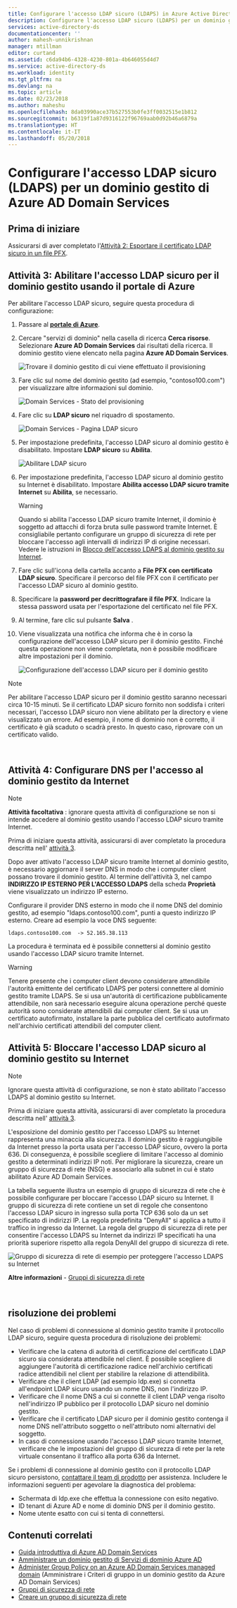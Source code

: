 ```yaml
---
title: Configurare l'accesso LDAP sicuro (LDAPS) in Azure Active Directory Domain Services | Microsoft Docs
description: Configurare l'accesso LDAP sicuro (LDAPS) per un dominio gestito di Servizi di dominio Azure AD
services: active-directory-ds
documentationcenter: ''
author: mahesh-unnikrishnan
manager: mtillman
editor: curtand
ms.assetid: c6da94b6-4328-4230-801a-4b646055d4d7
ms.service: active-directory-ds
ms.workload: identity
ms.tgt_pltfrm: na
ms.devlang: na
ms.topic: article
ms.date: 02/23/2018
ms.author: maheshu
ms.openlocfilehash: 8da03990ace37b527553b0fe3ff0032515e1b812
ms.sourcegitcommit: b6319f1a87d9316122f96769aab0d92b46a6879a
ms.translationtype: HT
ms.contentlocale: it-IT
ms.lasthandoff: 05/20/2018
---
```

# <a name="configure-secure-ldap-ldaps-for-an-azure-ad-domain-services-managed-domain"></a>Configurare l'accesso LDAP sicuro (LDAPS) per un dominio gestito di Azure AD Domain Services

## <a name="before-you-begin"></a>Prima di iniziare
Assicurarsi di aver completato l'[Attività 2: Esportare il certificato LDAP sicuro in un file PFX](active-directory-ds-admin-guide-configure-secure-ldap-export-pfx.md).


## <a name="task-3---enable-secure-ldap-for-the-managed-domain-using-the-azure-portal"></a>Attività 3: Abilitare l'accesso LDAP sicuro per il dominio gestito usando il portale di Azure
Per abilitare l'accesso LDAP sicuro, seguire questa procedura di configurazione:

1. Passare al **[portale di Azure](https://portal.azure.com)**.

2. Cercare "servizi di dominio" nella casella di ricerca **Cerca risorse**. Selezionare **Azure AD Domain Services** dai risultati della ricerca. Il dominio gestito viene elencato nella pagina **Azure AD Domain Services**.

    ![Trovare il dominio gestito di cui viene effettuato il provisioning](./media/getting-started/domain-services-provisioning-state-find-resource.png)

2. Fare clic sul nome del dominio gestito (ad esempio, "contoso100.com") per visualizzare altre informazioni sul dominio.

    ![Domain Services - Stato del provisioning](./media/getting-started/domain-services-provisioning-state.png)

3. Fare clic su **LDAP sicuro** nel riquadro di spostamento.

    ![Domain Services - Pagina LDAP sicuro](./media/active-directory-domain-services-admin-guide/secure-ldap-blade.png)

4. Per impostazione predefinita, l'accesso LDAP sicuro al dominio gestito è disabilitato. Impostare **LDAP sicuro** su **Abilita**.

    ![Abilitare LDAP sicuro](./media/active-directory-domain-services-admin-guide/secure-ldap-blade-configure.png)
5. Per impostazione predefinita, l'accesso LDAP sicuro al dominio gestito su Internet è disabilitato. Impostare **Abilita accesso LDAP sicuro tramite Internet** su **Abilita**, se necessario. 

    > [!WARNING]
    > Quando si abilita l'accesso LDAP sicuro tramite Internet, il dominio è soggetto ad attacchi di forza bruta sulle password tramite Internet. È consigliabile pertanto configurare un gruppo di sicurezza di rete per bloccare l'accesso agli intervalli di indirizzi IP di origine necessari. Vedere le istruzioni in [Blocco dell'accesso LDAPS al dominio gestito su Internet](#task-5---lock-down-secure-ldap-access-to-your-managed-domain-over-the-internet).
    >

6. Fare clic sull'icona della cartella accanto a **File PFX con certificato LDAP sicuro**. Specificare il percorso del file PFX con il certificato per l'accesso LDAP sicuro al dominio gestito.

7. Specificare la **password per decrittografare il file PFX**. Indicare la stessa password usata per l'esportazione del certificato nel file PFX.

8. Al termine, fare clic sul pulsante **Salva** .

9. Viene visualizzata una notifica che informa che è in corso la configurazione dell'accesso LDAP sicuro per il dominio gestito. Finché questa operazione non viene completata, non è possibile modificare altre impostazioni per il dominio.

    ![Configurazione dell'accesso LDAP sicuro per il dominio gestito](./media/active-directory-domain-services-admin-guide/secure-ldap-blade-configuring.png)

> [!NOTE]
> Per abilitare l'accesso LDAP sicuro per il dominio gestito saranno necessari circa 10-15 minuti. Se il certificato LDAP sicuro fornito non soddisfa i criteri necessari, l'accesso LDAP sicuro non viene abilitato per la directory e viene visualizzato un errore. Ad esempio, il nome di dominio non è corretto, il certificato è già scaduto o scadrà presto. In questo caso, riprovare con un certificato valido.
>
>

<br>

## <a name="task-4---configure-dns-to-access-the-managed-domain-from-the-internet"></a>Attività 4: Configurare DNS per l'accesso al dominio gestito da Internet
> [!NOTE]
> **Attività facoltativa** : ignorare questa attività di configurazione se non si intende accedere al dominio gestito usando l'accesso LDAP sicuro tramite Internet.
>
>

Prima di iniziare questa attività, assicurarsi di aver completato la procedura descritta nell' [attività 3](#task-3---enable-secure-ldap-for-the-managed-domain-using-the-azure-portal-preview).

Dopo aver attivato l'accesso LDAP sicuro tramite Internet al dominio gestito, è necessario aggiornare il server DNS in modo che i computer client possano trovare il dominio gestito. Al termine dell'attività 3, nel campo **INDIRIZZO IP ESTERNO PER L'ACCESSO LDAPS** della scheda **Proprietà** viene visualizzato un indirizzo IP esterno.

Configurare il provider DNS esterno in modo che il nome DNS del dominio gestito, ad esempio "ldaps.contoso100.com", punti a questo indirizzo IP esterno. Creare ad esempio la voce DNS seguente:

    ldaps.contoso100.com  -> 52.165.38.113

La procedura è terminata ed è possibile connettersi al dominio gestito usando l'accesso LDAP sicuro tramite Internet.

> [!WARNING]
> Tenere presente che i computer client devono considerare attendibile l'autorità emittente del certificato LDAPS per potersi connettere al dominio gestito tramite LDAPS. Se si usa un'autorità di certificazione pubblicamente attendibile, non sarà necessario eseguire alcuna operazione perché queste autorità sono considerate attendibili dai computer client. Se si usa un certificato autofirmato, installare la parte pubblica del certificato autofirmato nell'archivio certificati attendibili del computer client.
>
>


## <a name="task-5---lock-down-secure-ldap-access-to-your-managed-domain-over-the-internet"></a>Attività 5: Bloccare l'accesso LDAP sicuro al dominio gestito su Internet
> [!NOTE]
> Ignorare questa attività di configurazione, se non è stato abilitato l'accesso LDAPS al dominio gestito su Internet.
>
>

Prima di iniziare questa attività, assicurarsi di aver completato la procedura descritta nell' [attività 3](#task-3---enable-secure-ldap-for-the-managed-domain-using-the-azure-portal-preview).

L'esposizione del dominio gestito per l'accesso LDAPS su Internet rappresenta una minaccia alla sicurezza. Il dominio gestito è raggiungibile da Internet presso la porta usata per l'accesso LDAP sicuro, ovvero la porta 636. Di conseguenza, è possibile scegliere di limitare l'accesso al dominio gestito a determinati indirizzi IP noti. Per migliorare la sicurezza, creare un gruppo di sicurezza di rete (NSG) e associarlo alla subnet in cui è stato abilitato Azure AD Domain Services.

La tabella seguente illustra un esempio di gruppo di sicurezza di rete che è possibile configurare per bloccare l'accesso LDAP sicuro su Internet. Il gruppo di sicurezza di rete contiene un set di regole che consentono l'accesso LDAP sicuro in ingresso sulla porta TCP 636 solo da un set specificato di indirizzi IP. La regola predefinita "DenyAll" si applica a tutto il traffico in ingresso da Internet. La regola del gruppo di sicurezza di rete per consentire l'accesso LDAPS su Internet da indirizzi IP specificati ha una priorità superiore rispetto alla regola DenyAll del gruppo di sicurezza di rete.

![Gruppo di sicurezza di rete di esempio per proteggere l'accesso LDAPS su Internet](./media/active-directory-domain-services-admin-guide/secure-ldap-sample-nsg.png)

**Altre informazioni** - [Gruppi di sicurezza di rete](../virtual-network/security-overview.md)

<br>


## <a name="troubleshooting"></a>risoluzione dei problemi
Nel caso di problemi di connessione al dominio gestito tramite il protocollo LDAP sicuro, seguire questa procedura di risoluzione dei problemi:
* Verificare che la catena di autorità di certificazione del certificato LDAP sicuro sia considerata attendibile nel client. È possibile scegliere di aggiungere l'autorità di certificazione radice nell'archivio certificati radice attendibili nel client per stabilire la relazione di attendibilità.
* Verificare che il client LDAP (ad esempio ldp.exe) si connetta all'endpoint LDAP sicuro usando un nome DNS, non l'indirizzo IP.
* Verificare che il nome DNS a cui si connette il client LDAP venga risolto nell'indirizzo IP pubblico per il protocollo LDAP sicuro nel dominio gestito.
* Verificare che il certificato LDAP sicuro per il dominio gestito contenga il nome DNS nell'attributo soggetto o nell'attributo nomi alternativi del soggetto.
* In caso di connessione usando l'accesso LDAP sicuro tramite Internet, verificare che le impostazioni del gruppo di sicurezza di rete per la rete virtuale consentano il traffico alla porta 636 da Internet.

Se i problemi di connessione al dominio gestito con il protocollo LDAP sicuro persistono, [contattare il team di prodotto](active-directory-ds-contact-us.md) per assistenza. Includere le informazioni seguenti per agevolare la diagnostica del problema:
* Schermata di ldp.exe che effettua la connessione con esito negativo.
* ID tenant di Azure AD e nome di dominio DNS per il dominio gestito.
* Nome utente esatto con cui si tenta di connettersi.


## <a name="related-content"></a>Contenuti correlati
* [Guida introduttiva di Azure AD Domain Services](active-directory-ds-getting-started.md)
* [Amministrare un dominio gestito di Servizi di dominio Azure AD](active-directory-ds-admin-guide-administer-domain.md)
* [Administer Group Policy on an Azure AD Domain Services managed domain](active-directory-ds-admin-guide-administer-group-policy.md) (Amministrare i Criteri di gruppo in un dominio gestito da Azure AD Domain Services)
* [Gruppi di sicurezza di rete](../virtual-network/security-overview.md)
* [Creare un gruppo di sicurezza di rete](../virtual-network/virtual-networks-create-nsg-arm-pportal.md)
